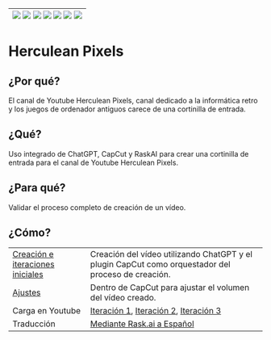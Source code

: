 <div align=right>

|[![](https://img.shields.io/badge/-Inicio-FFF?style=flat&logo=Emlakjet&logoColor=black)](/README.md) [![](https://img.shields.io/badge/-Introducción-FFF?style=flat)](/documentos/intro.md) [![](https://img.shields.io/badge/-Panorámica-FFF?style=flat)](/documentos/panorámica.md) [![](https://img.shields.io/badge/-Prompts-FFF?style=flat)](/documentos/prompts/README.md) [![](https://img.shields.io/badge/-Ingeniería_de_prompts-FFF?style=flat)](/documentos/ingenieriaDePrompts/README.md) [![](https://img.shields.io/badge/-Patrones-FFF?style=flat)](/documentos/ingenieriaDePrompts/patrones/README.md) [![](https://img.shields.io/badge/-casos_de_uso-FFF?style=flat)](/documentos/casosDeUso/README.md)|
|-|

</div>

# Herculean Pixels

## ¿Por qué?

El canal de Youtube Herculean Pixels, canal dedicado a la informática retro y los juegos de ordenador antiguos carece de una cortinilla de entrada.

## ¿Qué?

Uso integrado de ChatGPT, CapCut y RaskAI para crear una cortinilla de entrada para el canal de Youtube Herculean Pixels.

## ¿Para qué?

Validar el proceso completo de creación de un vídeo.

## ¿Cómo?

|||
|-|-|
[Creación e iteraciones iniciales](https://chat.openai.com/share/082a7e95-bcbd-456a-9fc3-82f6d9e31a44)|Creación del vídeo utilizando ChatGPT y el plugin CapCut como orquestador del proceso de creación.
[Ajustes](https://www.capcut.com/my-cloud/7276771549347250177)|Dentro de CapCut para ajustar el volumen del vídeo creado.
Carga en Youtube|[Iteración 1](https://www.youtube.com/watch?v=-As2NN1WLbY), [Iteración 2](https://www.youtube.com/watch?v=YddaMOj26QI), [Iteración 3](https://www.youtube.com/watch?v=VpbEuDfcnm4)
Traducción|[Mediante Rask.ai a Español](https://www.youtube.com/watch?v=qCsdmBj2ujM)
